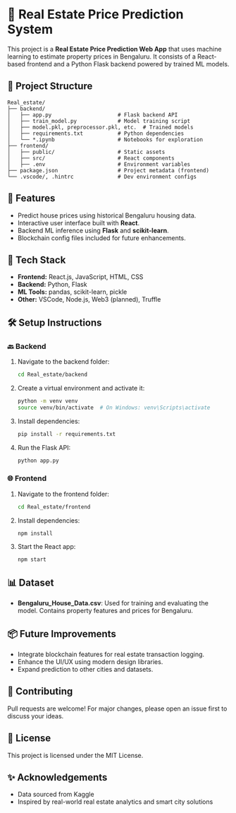# 🏡 Real Estate Price Prediction System

This project is a **Real Estate Price Prediction Web App** that uses machine learning to estimate property prices in Bengaluru. It consists of a React-based frontend and a Python Flask backend powered by trained ML models.

## 📁 Project Structure

```
Real_estate/
├── backend/
│   ├── app.py                     # Flask backend API
│   ├── train_model.py             # Model training script
│   ├── model.pkl, preprocessor.pkl, etc.  # Trained models
│   ├── requirements.txt           # Python dependencies
│   └── *.ipynb                    # Notebooks for exploration
├── frontend/
│   ├── public/                    # Static assets
│   ├── src/                       # React components
│   ├── .env                       # Environment variables
├── package.json                   # Project metadata (frontend)
└── .vscode/, .hintrc              # Dev environment configs
```

## 🚀 Features

- Predict house prices using historical Bengaluru housing data.
- Interactive user interface built with **React**.
- Backend ML inference using **Flask** and **scikit-learn**.
- Blockchain config files included for future enhancements.

## 🧠 Tech Stack

- **Frontend:** React.js, JavaScript, HTML, CSS
- **Backend:** Python, Flask
- **ML Tools:** pandas, scikit-learn, pickle
- **Other:** VSCode, Node.js, Web3 (planned), Truffle

## 🛠️ Setup Instructions

### 🔙 Backend

1. Navigate to the backend folder:
   ```bash
   cd Real_estate/backend
   ```

2. Create a virtual environment and activate it:
   ```bash
   python -m venv venv
   source venv/bin/activate  # On Windows: venv\Scripts\activate
   ```

3. Install dependencies:
   ```bash
   pip install -r requirements.txt
   ```

4. Run the Flask API:
   ```bash
   python app.py
   ```

### 🌐 Frontend

1. Navigate to the frontend folder:
   ```bash
   cd Real_estate/frontend
   ```

2. Install dependencies:
   ```bash
   npm install
   ```

3. Start the React app:
   ```bash
   npm start
   ```

## 📊 Dataset

- **Bengaluru_House_Data.csv**: Used for training and evaluating the model. Contains property features and prices for Bengaluru.

## 📦 Future Improvements

- Integrate blockchain features for real estate transaction logging.
- Enhance the UI/UX using modern design libraries.
- Expand prediction to other cities and datasets.

## 🤝 Contributing

Pull requests are welcome! For major changes, please open an issue first to discuss your ideas.

## 📄 License

This project is licensed under the MIT License.

## ✨ Acknowledgements

- Data sourced from Kaggle
- Inspired by real-world real estate analytics and smart city solutions
